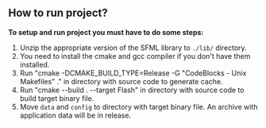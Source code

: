  ## How to run project?

 **To setup and run project you must have to do some steps:**
 1. Unzip the appropriate version of the SFML library to `./lib/` directory.
 2. You need to install the cmake and gcc compiler if you don't have them installed.
 3. Run "cmake -DCMAKE_BUILD_TYPE=Release -G "CodeBlocks - Unix Makefiles" ." in directory with source code to generate cache.
 4. Run "cmake --build . --target Flash" in directory with source code to build target binary file.
 5. Move `data` and `config` to directory with target binary file. An archive with application data will be in release.
